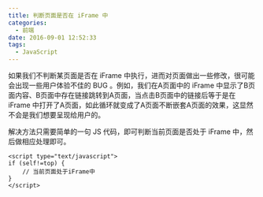 ```yaml
---
title: 判断页面是否在 iFrame 中
categories:
  - 前端
date: 2016-09-01 12:52:33
tags:
  - JavaScript
---
```


如果我们不判断某页面是否在 iFrame 中执行，进而对页面做出一些修改，很可能会出现一些用户体验不佳的 BUG 。例如，我们在A页面中的 iFrame 中显示了B页面内容、B页面中存在链接跳转到A页面，当点击B页面中的链接后等于是在 iFrame 中打开了A页面，如此循环就变成了A页面不断嵌套A页面的效果，这显然不会是我们想要呈现给用户的。

<!-- more -->

解决方法只需要简单的一句 JS 代码，即可判断当前页面是否处于 iFrame 中，然后做相应处理即可。

```
<script type="text/javascript">
if (self!=top) {
    // 当前页面处于iFrame中
}
</script>
```